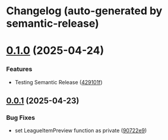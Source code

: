 # Changelog (auto-generated by semantic-release)

# [0.1.0](https://github.com/rummenigged/SpaceX/compare/0.0.1...0.1.0) (2025-04-24)


### Features

* Testing Semantic Release ([429101f](https://github.com/rummenigged/SpaceX/commit/429101fdba30519ae8d9b8c0aa0866e73cb786b1))

## [0.0.1](https://github.com/rummenigged/SpaceX/compare/v0.0.0...0.0.1) (2025-04-23)


### Bug Fixes

* set LeagueItemPreview function as private ([90722e9](https://github.com/rummenigged/SpaceX/commit/90722e9b4bec41468b65fcc80a620500fa03cdb0))
